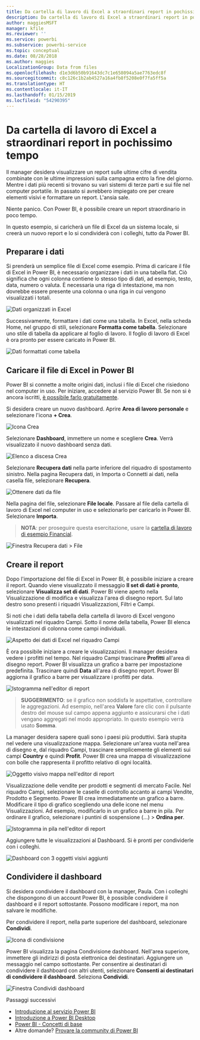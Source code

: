 ```yaml
---
title: Da cartella di lavoro di Excel a straordinari report in pochissimo tempo
description: Da cartella di lavoro di Excel a straordinari report in pochissimo tempo
author: maggiesMSFT
manager: kfile
ms.reviewer: ''
ms.service: powerbi
ms.subservice: powerbi-service
ms.topic: conceptual
ms.date: 08/28/2018
ms.author: maggies
LocalizationGroup: Data from files
ms.openlocfilehash: d1e3d6b50b91643dc7c1e658094a5ae7763edc8f
ms.sourcegitcommit: c8c126c1b2ab4527a16a4fb8f5208e0f7fa5ff5a
ms.translationtype: HT
ms.contentlocale: it-IT
ms.lasthandoff: 01/15/2019
ms.locfileid: "54290395"
---
```

# <a name="from-excel-workbook-to-stunning-report-in-no-time"></a>Da cartella di lavoro di Excel a straordinari report in pochissimo tempo
Il manager desidera visualizzare un report sulle ultime cifre di vendita combinate con le ultime impressioni sulla campagna entro la fine del giorno. Mentre i dati più recenti si trovano su vari sistemi di terze parti e sui file nel computer portatile. In passato si avrebbero impiegato ore per creare elementi visivi e formattare un report. L'ansia sale.

Niente panico. Con Power BI, è possibile creare un report straordinario in poco tempo.

In questo esempio, si caricherà un file di Excel da un sistema locale, si creerà un nuovo report e lo si condividerà con i colleghi, tutto da Power BI.

## <a name="prepare-your-data"></a>Preparare i dati
Si prenderà un semplice file di Excel come esempio. Prima di caricare il file di Excel in Power BI, è necessario organizzare i dati in una tabella flat. Ciò significa che ogni colonna contiene lo stesso tipo di dati, ad esempio, testo, data, numero o valuta. È necessaria una riga di intestazione, ma non dovrebbe essere presente una colonna o una riga in cui vengono visualizzati i totali.

![Dati organizzati in Excel](media/service-from-excel-to-stunning-report/pbi_excel_file.png)

Successivamente, formattare i dati come una tabella. In Excel, nella scheda Home, nel gruppo di stili, selezionare **Formatta come tabella**. Selezionare uno stile di tabella da applicare al foglio di lavoro. Il foglio di lavoro di Excel è ora pronto per essere caricato in Power BI.

![Dati formattati come tabella](media/service-from-excel-to-stunning-report/pbi_excel_table.png)

## <a name="upload-your-excel-file-into-power-bi"></a>Caricare il file di Excel in Power BI
Power BI si connette a molte origini dati, inclusi i file di Excel che risiedono nel computer in uso. Per iniziare, accedere al servizio Power BI. Se non si è ancora iscritti, [è possibile farlo gratuitamente](https://powerbi.com).

Si desidera creare un nuovo dashboard. Aprire **Area di lavoro personale** e selezionare l'icona **+ Crea**.

![Icona Crea](media/service-from-excel-to-stunning-report/power-bi-new-dash.png)

Selezionare **Dashboard**, immettere un nome e scegliere **Crea**. Verrà visualizzato il nuovo dashboard senza dati.

![Elenco a discesa Crea](media/service-from-excel-to-stunning-report/power-bi-create-dash.png)

Selezionare **Recupera dati** nella parte inferiore del riquadro di spostamento sinistro. Nella pagina Recupera dati, in Importa o Connetti ai dati, nella casella file, selezionare **Recupera**.

![Ottenere dati da file](media/service-from-excel-to-stunning-report/pbi_get_files.png)

Nella pagina del file, selezionare **File locale**. Passare al file della cartella di lavoro di Excel nel computer in uso e selezionarlo per caricarlo in Power BI. Selezionare **Importa**.

> **NOTA**: per proseguire questa esercitazione, usare la [cartella di lavoro di esempio Financial](sample-financial-download.md).
> 
> 

![Finestra Recupera dati > File](media/service-from-excel-to-stunning-report/pbi_local_file.png)

## <a name="build-your-report"></a>Creare il report
Dopo l'importazione del file di Excel in Power BI, è possibile iniziare a creare il report. Quando viene visualizzato il messaggio **Il set di dati è pronto**, selezionare **Visualizza set di dati**.  Power BI viene aperto nella Visualizzazione di modifica e visualizza l'area di disegno report. Sul lato destro sono presenti i riquadri Visualizzazioni, Filtri e Campi.

Si noti che i dati della tabella della cartella di lavoro di Excel vengono visualizzati nel riquadro Campi. Sotto il nome della tabella, Power BI elenca le intestazioni di colonna come campi individuali.

![Aspetto dei dati di Excel nel riquadro Campi](media/service-from-excel-to-stunning-report/pbi_report_fields.png)

È ora possibile iniziare a creare le visualizzazioni. Il manager desidera vedere i profitti nel tempo. Nel riquadro Campi trascinare **Profitti** all'area di disegno report. Power BI visualizza un grafico a barre per impostazione predefinita. Trascinare quindi **Data** all'area di disegno report. Power BI aggiorna il grafico a barre per visualizzare i profitti per data.

![Istogramma nell'editor di report](media/service-from-excel-to-stunning-report/pbi_report_pin-new.png)

> **SUGGERIMENTO**: se il grafico non soddisfa le aspettative, controllare le aggregazioni. Ad esempio, nell'area **Valore** fare clic con il pulsante destro del mouse sul campo appena aggiunto e assicurarsi che i dati vengano aggregati nel modo appropriato.  In questo esempio verrà usato **Somma**.
> 
> 

La manager desidera sapere quali sono i paesi più produttivi. Sarà stupita nel vedere una visualizzazione mappa. Selezionare un'area vuota nell'area di disegno e, dal riquadro Campi, trascinare semplicemente gli elementi sui campi **Country** e quindi **Profit**. Power BI crea una mappa di visualizzazione con bolle che rappresenta il profitto relativo di ogni località.

![Oggetto visivo mappa nell'editor di report](media/service-from-excel-to-stunning-report/pbi_report_map-new.png)

Visualizzazione delle vendite per prodotti e segmenti di mercato  Facile. Nel riquadro Campi, selezionare le caselle di controllo accanto ai campi Vendite, Prodotto e Segmento. Power BI crea immediatamente un grafico a barre. Modificare il tipo di grafico scegliendo una delle icone nel menu Visualizzazioni. Ad esempio, modificarlo in un grafico a barre in pila.  Per ordinare il grafico, selezionare i puntini di sospensione (...) > **Ordina per**.

![Istogramma in pila nell'editor di report](media/service-from-excel-to-stunning-report/pbi_barchart-new.png)

Aggiungere tutte le visualizzazioni al Dashboard. Si è pronti per condividerle con i colleghi.

![Dashboard con 3 oggetti visivi aggiunti](media/service-from-excel-to-stunning-report/pbi_report.png)

## <a name="share-your-dashboard"></a>Condividere il dashboard
Si desidera condividere il dashboard con la manager, Paula. Con i colleghi che dispongono di un account Power BI, è possibile condividere il dashboard e il report sottostante. Possono modificare i report, ma non salvare le modifiche.

Per condividere il report, nella parte superiore del dashboard, selezionare **Condividi**.

![Icona di condivisione](media/service-from-excel-to-stunning-report/power-bi-share.png)

Power BI visualizza la pagina Condivisione dashboard. Nell'area superiore, immettere gli indirizzi di posta elettronica dei destinatari. Aggiungere un messaggio nel campo sottostante. Per consentire ai destinatari di condividere il dashboard con altri utenti, selezionare **Consenti ai destinatari di condividere il dashboard**. Seleziona **Condividi**.

![Finestra Condividi dashboard](media/service-from-excel-to-stunning-report/power-bi-share-dash-new.png)

Passaggi successivi

* [Introduzione al servizio Power BI](service-get-started.md)
* [Introduzione a Power BI Desktop](desktop-getting-started.md)
* [Power BI - Concetti di base](consumer/end-user-basic-concepts.md)
* Altre domande? [Provare la community di Power BI](http://community.powerbi.com/)

